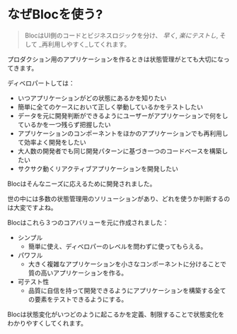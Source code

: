 # なぜBlocを使う?

> BlocはUI側のコードとビジネスロジックを分け、 _早く_, _楽にテストし_, そして _再利用しやすく_してくれます。

プロダクション用のアプリケーションを作るときは状態管理がとても大切になってきます。

ディベロパートしては：

- いつアプリケーションがどの状態にあるかを知りたい
- 簡単に全てのケースにおいて正しく挙動しているかをテストしたい
- データを元に開発判断ができるようにユーザーがアプリケーションで何をしているかを一つ残らず把握したい
- アプリケーションのコンポーネントをほかのアプリケーションでも再利用して効率よく開発をしたい
- 大人数の開発者でも同じ開発パターンに基づき一つのコードベースを構築したい
- サクサク動くリアクティブアプリケーションを開発したい

Blocはそんなニーズに応えるために開発されました。

世の中には多数の状態管理用のソリューションがあり、どれを使うか判断するのは大変ですよね。

Blocはこれら３つのコアバリューを元に作成されました：

- シンプル
  - 簡単に使え、ディベロパーのレベルを問わずに使ってもらえる。
- パワフル
  - 大きく複雑なアプリケーションを小さなコンポーネントに分けることで質の高いアプリケーションを作る。
- 可テスト性
  - 品質に自信を持って開発できるようにアプリケーションを構築する全ての要素をテストできるようにする。

Blocは状態変化がいつどのように起こるかを定義、制限することで状態変化をわかりやすくしてくれます。
